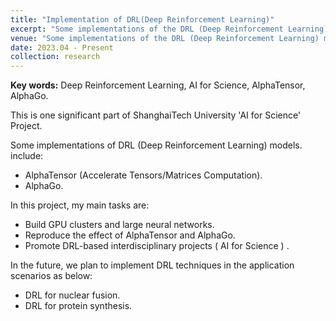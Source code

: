 ```yaml
---
title: "Implementation of DRL(Deep Reinforcement Learning)"
excerpt: "Some implementations of the DRL (Deep Reinforcement Learning) model, 2023.04 - Present"
venue: "Some implementations of the DRL (Deep Reinforcement Learning) model, 2023.04 - Present"
date: 2023.04 - Present
collection: research
---
```

**Key words:** Deep Reinforcement Learning, AI for Science, AlphaTensor, AlphaGo.

This is one significant part of ShanghaiTech University 'AI for Science' Project.

Some implementations of DRL (Deep Reinforcement Learning) models. include:

* AlphaTensor (Accelerate Tensors/Matrices Computation).
* AlphaGo.

In this project, my main tasks are:

* Build GPU clusters and large neural networks.
* Reproduce the effect of AlphaTensor and AlphaGo.
* Promote DRL-based interdisciplinary projects ( AI for Science ) .

In the future, we plan to implement DRL techniques in the application scenarios as below:

* DRL for nuclear fusion.
* DRL for protein synthesis.
